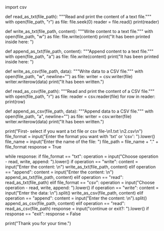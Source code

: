 import csv

def read_as_txt(file_path):
    """Read and print the content of a text file."""
    with open(file_path, "r") as file:
        file.seek(0)
        reader = file.read()
        print(reader)

def write_as_txt(file_path, content):
    """Write content to a text file."""
    with open(file_path, "w") as file:
        file.write(content)
    print("It has been printed inside here: ")

def append_as_txt(file_path, content):
    """Append content to a text file."""
    with open(file_path, "a") as file:
        file.write(content)
    print("It has been printed inside here: ")

def write_as_csv(file_path, data):
    """Write data to a CSV file."""
    with open(file_path, "w", newline="") as file:
        writer = csv.writer(file)
        writer.writerow(data)
    print("It has been written.")

def read_as_csv(file_path):
    """Read and print the content of a CSV file."""
    with open(file_path, "r") as file:
        reader = csv.reader(file)
        for row in reader:
            print(row)

def append_as_csv(file_path, data):
    """Append data to a CSV file."""
    with open(file_path, "a", newline="") as file:
        writer = csv.writer(file)
        writer.writerow(data)
    print("It has been written.")

print("First- select if you want a txt file or csv file-\n1.txt \n2.csv\n")
file_format = input("Enter the format you want with 'txt' or 'csv': ").lower()
file_name = input("Enter the name of the file: ")
file_path = file_name + "." + file_format
response = True

while response:
    if file_format == "txt":
        operation = input("Choose operation - read, write, append: ").lower()
        if operation == "write":
            content = input("Enter the content: \n")
            write_as_txt(file_path, content)
        elif operation == "append":
            content = input("Enter the content: \n")
            append_as_txt(file_path, content)
        elif operation == "read":
            read_as_txt(file_path)
    elif file_format == "csv":
        operation = input("Choose operation - read, write, append: ").lower()
        if operation == "write":
            content = input("Enter the data: \n").split()
            write_as_csv(file_path, content)
        elif operation == "append":
            content = input("Enter the content: \n").split()
            append_as_csv(file_path, content)
        elif operation == "read":
            read_as_csv(file_path)
    response = input("continue or exit?: ").lower()
    if response == "exit":
        response = False

print("Thank you for your time.")
